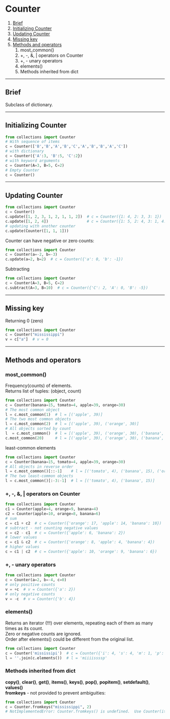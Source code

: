 # Counter 
1. [Brief](#Brief)
2. [Initializing Counter]()
3. [Updating Counter]()
4. [Missing key]()
5. [Methods and operators]()
   1. most_common()
   2. +, -, &, | operators on Counter
   3. +, - unary operators
   4. elements()
   5. Methods inherited from dict

---

## Brief  
Subclass of dictionary.  

---

## Initializing Counter
```python
from collections import Counter
# With sequence of items 
c = Counter(['B','B','A','B','C','A','B','B','A','C'])
# with dictionary
c = Counter({'A':3, 'B':5, 'C':2})
# with keyword arguments
c = Counter(A=3, B=5, C=2)
# Empty Counter
c = Counter()
```

---

## Updating Counter
```python
from collections import Counter
c = Counter()
c.update([1, 2, 3, 1, 2, 1, 1, 2])  # c = Counter({1: 4, 2: 3, 3: 1})
c.update([1, 2, 4])                 # c = Counter({1: 5, 2: 4, 3: 1, 4: 1})
# updating with another counter
c.update(Counter([1, 1, 1]))
```
Counter can have negative or zero counts:
```python
from collections import Counter
c = Counter(a=-2, b=-3)
c.update(a=2, b=2)  # c = Counter({'a': 0, 'b': -1})
```
Subtracting
```python
from collections import Counter
c = Counter(A=3, B=5, C=2)
c.subtract(A=3, B=10)  # c = Counter({'C': 2, 'A': 0, 'B': -5})
```

---

## Missing key
Returning 0 (zero)
```python
from collections import Counter
c = Counter("mississippi")
v = c["a"]  # v = 0
```

---
## Methods and operators
### most_common()
Frequency(counts) of elements.  
Returns list of tuples: (object, count)
```python
from collections import Counter
c = Counter(banana=15, tomato=4, apple=39, orange=30)
# The most common object
l = c.most_common(1)  # l = [('apple', 39)]
# The two most common objects
l = c.most_common(2)  # l = [('apple', 39), ('orange', 30)]
# All objects sorted by count
l  = c.most_common()  # l = [('apple', 39), ('orange', 30), ('banana', 15), ('tomato', 4)], same as .most_common(None)
c.most_common(20)     # l = [('apple', 39), ('orange', 30), ('banana', 15), ('tomato', 4)]
```
least-common elements
```python
from collections import Counter
c = Counter(banana=15, tomato=4, apple=39, orange=30)
# All objects in reverse order
l = c.most_common()[::-1]    # l = [('tomato', 4), ('banana', 15), ('orange', 30), ('apple', 39)]
# The two least-common objects
l = c.most_common()[:-3:-1]  # l = [('tomato', 4), ('banana', 15)]
```
### +, -, &, | operators on Counter
```python
from collections import Counter
c1 = Counter(apple=4, orange=9, banana=4)
c2 = Counter(apple=10, orange=8, banana=6)
# sum
c = c1 + c2  # c = Counter({'orange': 17, 'apple': 14, 'banana': 10})
# subtract - not counting negative values
c = c2 - c1  # c = Counter({'apple': 6, 'banana': 2})
# lower values
c = c1 & c2  # c = Counter({'orange': 8, 'apple': 4, 'banana': 4})
# higher values
c = c1 | c2  # c = Counter({'apple': 10, 'orange': 9, 'banana': 6})
```
### +, - unary operators
```python
from collections import Counter
c = Counter(a=2, b=-4, c=0)
# only positive counts
v = +c  # v = Counter({'a': 2})
# only negative counts
v = -c  # v = Counter({'b': 4})
```
### elements()
Returns an iterator (!!!) over elements, repeating each of them as many times as its count.  
Zero or negative counts are ignored.  
Order after elements() could be different from the original list. 
```python
from collections import Counter
c = Counter('mississipi')  # c = Counter({'i': 4, 's': 4, 'm': 1, 'p': 1})
l = ''.join(c.elements())  # l = 'miiiissssp'
```
### Methods inherited from dict
**copy()**, **clear()**, **get()**, **items()**, **keys()**, **pop()**, **popitem()**, **setdefault()**, **values()**  
**fromkeys** - not provided to prevent ambiguities:
```python
from collections import Counter
c = Counter.fromkeys("mississippi", 2)
# NotImplementedError: Counter.fromkeys() is undefined.  Use Counter(iterable) instead.
```